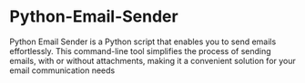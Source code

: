 # Python-Email-Sender
Python Email Sender is a Python script that enables you to send emails effortlessly. This command-line tool simplifies the process of sending emails, with or without attachments, making it a convenient solution for your email communication needs
